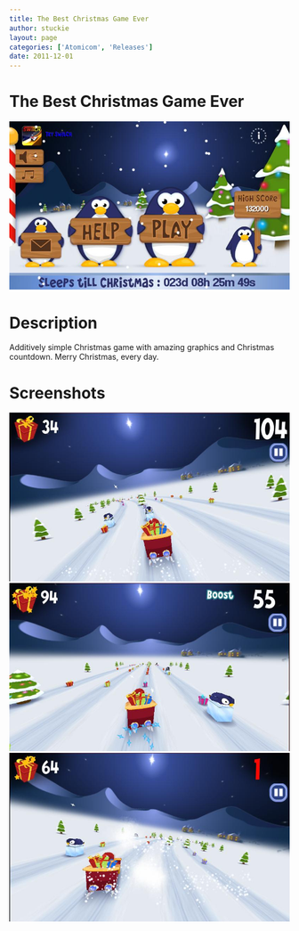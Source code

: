 ```yaml
---
title: The Best Christmas Game Ever
author: stuckie
layout: page
categories: ['Atomicom', 'Releases']
date: 2011-12-01
---
```

# The Best Christmas Game Ever
![TBCGE](logo.jpg)

# Description

Additively simple Christmas game with amazing graphics and Christmas countdown. Merry Christmas, every day.

# Screenshots
![TBCGE](screenshot1.jpg)
![TBCGE](screenshot2.jpg)
![TBCGE](screenshot3.jpg)
